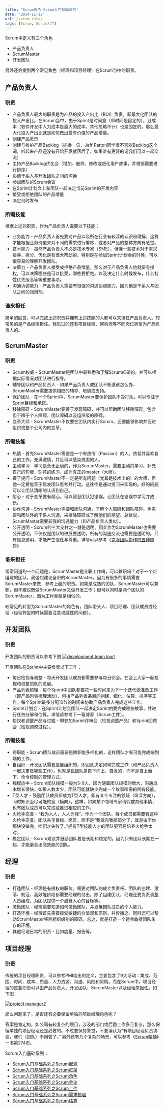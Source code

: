 ```yaml
---
title: "Scrum角色-Scrum入门基础系列"
date: "2014-11-12"
url: /scrum_role/
tags: [Scrum, Scrum入门]
---
```


Scrum中定义有三个角色

- 产品负责人
- ScrumMaster
- 开发团队

另外还会提到两个常见角色（经理和项目经理）在Scrum当中的职责。

## 产品负责人

### 职责

- 产品负责人最大的职责是为产品的投入产出比（ROI）负责，即最大化团队的投入产出比。在Scrum当中，由于Sprint是时间盒（即时间是固定的），且成本（软件开发中人力成本是最大的成本，其他忽略不计）也是固定的，那么最大化投入产出比就是如何做出最有价值的产品增量。
- 创建产品愿景
- 创建与维护产品Backlog（插播一句，Jeff Patton同学很不喜欢Backlog这个词，听起来产品还没有开始开发就落后了，如果谁有更好的词我们可以一起交流）
- 主持产品Backlog优化会（增加、删除、修改或细化用户故事，并根据需要进行排序）
- 协调干系人与开发团队之间的沟通
- 参加团队的Scrum会议
- 在Sprint计划会上和团队一起决定当前Sprint的开发内容
- 接受或拒绝团队的产品增量
- 决定何时发布

### 所需技能

根据上述的职责，作为产品负责人需要以下技能：

- 业务能力 - 产品负责人首先要对产品以及所在行业有较深的认识和理解。这样才能根据业务价值来对不同的需求进行排序，或者对产品的整体方向有感觉。
- 技术能力 - 虽然产品负责人不必是技术专家（SME），但懂一些技术对于需求排序、拆分、优化是有很大帮助的，特别是在参加Sprint计划会的时候，可以很容易的理解开发团队。
- 决策力 - 产品负责人接受或拒绝产品增量，那么对于产品负责人他就要有授权，可以决策哪些是可以接受，哪些要拒绝。以及决定什么时候发布，什么特性优先级高等等重要事项。
- 沟通协调能力 - 产品负责人需要有很强的沟通协调能力，因为他是干系人与团队之间的润滑剂。

### 谁来担任

简单的回答，可以完成上述职责并拥有上述技能的人都可以来担任产品负责人。较常见的是产品经理担任。我见过的还有项目经理、架构师等不同岗位转型为产品负责人的。

## ScrumMaster

### 职责

- Scrum权威 - ScrumMaster是团队中最熟悉和了解Scrum框架的，并可以根据实际情况对团队进行指导。
- 辅导团队和产品负责人 - 如果产品负责人或团队不知道该怎么办，ScrumMaster需要提供相应的辅导、培训或支持。
- 保护团队 - 在一个Sprint中，ScrumMaster要保护团队不受打扰，可以专注于Sprint目标和承诺。
- 移除障碍 - ScrumMaster要善于发现障碍，并可以帮助团队移除障碍，包含但不限于个人障碍，团队障碍以及组织级的障碍。
- 变革大师 - ScrumMaster不仅要在团队内实行Scrum，还要能够影响并促进组织或整个公司内的变革。

### 所需技能

- 热情 - 首先ScrumMaster需要是一个有热情（Passion）的人。热爱并喜欢自己的工作，充满激情，并且可以感染周围的人。
- 主动学习 - 学习是永无止境的，作为ScrumMaster，需要主动的学习，补充自己的短板，刻意的练习，成为真正的master（大师）。
- 善于提问 - ScrumMaster不一定是所有问题（尤其是技术上的）的大师，但他一定要能善于启发团队思考并行动。这往往是通过提问来实现的。好的问题可以让团队清晰的认识到自己。
- 耐心 - 对于变革要有耐心，可以容忍团队犯错误。让团队在错误中学习并成长。
- 协作沟通 - ScrumMaster需要和团队沟通，了解个人障碍和团队障碍。也需要和团队外的干系人沟通，来排除障碍或了解他们的期望。总体说，ScrumMaster需要较强的沟通能力（和产品负责人类似）。
- 公开透明 - Scrum的三大支柱之一就是透明。因此作为ScrumMaster也需要公开透明，不仅仅是团队的进展要透明，所有的沟通交流也需要是透明的。只有信息透明，才能产生信任与尊重。详情可以参考《[克服团队协作的五种障碍](/five-dysfunctions-of-team/)》

### 谁来担任

常常问道的一个问题是，ScrumMaster是全职工作吗，可以兼职吗？对于一个新组建的团队，我强烈建议全职的ScrumMaster。因为有很多的事情需要ScrumMaster来做，参考上面的职责。如果是成熟的团队，ScrumMaster可以兼职，但不建议既做ScrumMaster又做开发工作；但可以同时是两个团队的ScrumMaster，因为工作类型是相似的。

较常见的转型为ScrumMaster的角色有，团队带头人、项目经理、团队成员或经理（经理转型的时候需要注意权威性的问题）。

## 开发团队

### 职责

开发团队的职责可以参考下图 [![development team low1](/wp-content/uploads/2014/11/development-team-low1.jpg)](/wp-content/uploads/2014/11/development-team-low1.jpg)

开发团队在Sprint中主要负责以下工作：

- 每日检视与调整 - 每天开发团队成员都需要参与每日例会。在会上大家一起检视和调整团队的进展。
- 产品列表梳理 - 每个Sprint中团队都要花一些时间来为下一个迭代做准备工作（即产品列表梳理活动），包括产品列表条目的创建、细化、估算、排序等工作。每个Sprint最多分配10%的时间来协助产品负责人完成这些工作。
- Sprint计划会 - 在Sprint计划会团队一起决定Sprint内要完成哪些故事，并进行任务分解和估算。详情请参考下一篇博客（Scrum工件）。
- 检视和调整产品与过程 - 即参加Sprint评审会（检视调整产品）和Sprint回顾会（检视调整过程）。

### 所需技能

- 跨职能 - Scrum团队成员需要是跨职能多样化的，这样团队才有可能完成端到端的工作。
- 自组织 - 开发团队需要是自组织的，即团队决定如何完成工作（和产品负责人一起决定做哪些工作）。也就是说团队是自下而上、自发的，而不是自上而下、命令控制的管理方式。
- 规模适中 - Scrum团队规模一般为5-9人，因为随着团队规模的增大，沟通成本增长很快。如果人数太少，团队可能就缺少完成一个故事所需的所有技能。
- T型人才 - 鼓励团队成员都成为T型人才，即有某个专注的领域（纵深方向），同时知识面尽可能的宽（横向）。这样，如果某个领域专家请假或其他事情，也有团队成员可以完成或推进相应的工作。
- 火枪手态度 - “我为人人，人人为我”。作为一个团队，每个成员都需要有这种火枪手态度。团队共享目标、愿景，而不是“我做完我那部分了，就是由于你那块没做完，咱们才失败了。”拥有T型技能人才的团队更容易培养火枪手太对。
- 稳定团队 - Scrum建议并鼓励团队要是长期和稳定的。因为只有团队长期在一起，才能磨合出高效能的团队。

## 经理

### 职责

- 打造团队 - 经理是有授权的职位，需要对团队的成立负责任。团队的创建、激荡、规范、高效能阶段都需要经理的付出。除了组建团队，经理还要负责调整人员组成，为团队提供一个鼓舞人心的目标等。
- 激励团队 - 经理需要知道如何激励团队，并发展团队成员的个人能力。
- 打造环境 - 经理首先需要接受敏捷的价值观和原则，并传播之。同时还可以帮助ScrumMaster移除组织级别的障碍。总之，就是打造一个适合敏捷团队生存的环境。
- 其他经理日常的职责 - 比如度量、报告等。

## 项目经理

### 职责

传统的项目经理职责，可以参考PMI给出的定义，主要包含了9大活动：集成、范围、时间、成本、质量、人力资源、沟通、风险和采购。而在Scrum中，项目经理的这些职责可以由产品负责人、开发团队、ScrumMaster以及经理来担任。如下图：

[![project manager2](/wp-content/uploads/2014/11/project-manager2.jpg)](/wp-content/uploads/2014/11/project-manager2.jpg)

那么问题来了，是否还有必要保留单独的项目经理角色呢？

答案是肯定的。如公司有较复杂的项目，涉及的部门或后勤工作多且复杂，那么保留单独的项目经理还是必要的。不过要保持警觉，不要误认为“有项目经理负责协调，我们（团队）不用管了。” 另外还有几个复杂的场景，可以参考《[Scrum精髓](/essential-scrum/)》一书第274页。

Scrum入门基础系列：

- [Scrum入门基础系列之Scrum起源](/scrum_history/)
- [Scrum入门基础系列之Scrum框架](/scrum_framework/)
- [Scrum入门基础系列之Scrum角色](/scrum_role/)
- [Scrum入门基础系列之Scrum会议](/scrum_meeting/)
- [Scrum入门基础系列之Scrum工件](/scrum_foundation_artifact/)
- [Scrum入门基础系列之Scrum需求梳理](/scrum_product_backlog_refinement/)
- [Scrum入门基础系列之Scrum估算](/estimation_in_scrum/)
